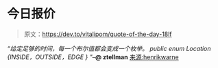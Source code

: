 # 今日报价

> 原文：<https://dev.to/vitalipom/quote-of-the-day-18lf>

*“给定足够的时间，每一个布尔值都会变成一个枚举。
public enum Location {INSIDE，OUTSIDE，EDGE } "*–**@ ztellman**
[来源:henrikwarne](https://henrikwarne.com/2019/04/03/more-good-programming-quotes-part-3/amp/)